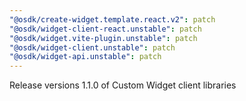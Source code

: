 ```yaml
---
"@osdk/create-widget.template.react.v2": patch
"@osdk/widget-client-react.unstable": patch
"@osdk/widget.vite-plugin.unstable": patch
"@osdk/widget-client.unstable": patch
"@osdk/widget-api.unstable": patch
---
```


Release versions 1.1.0 of Custom Widget client libraries

